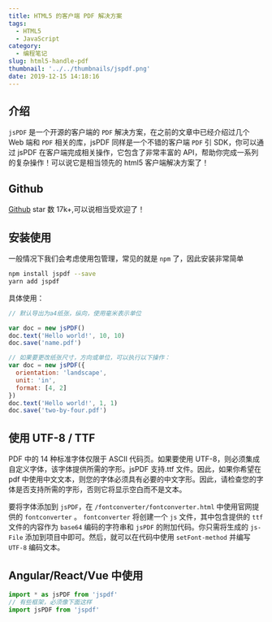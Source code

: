 ```yaml
---
title: HTML5 的客户端 PDF 解决方案
tags:
  - HTML5
  - JavaScript
category:
  - 编程笔记
slug: html5-handle-pdf
thumbnail: '../../thumbnails/jspdf.png'
date: 2019-12-15 14:18:16
---
```


## 介绍

`jsPDF` 是一个开源的客户端的 `PDF` 解决方案，在之前的文章中已经介绍过几个 Web 端和 `PDF` 相关的库，jsPDF 同样是一个不错的客户端 `PDF` 引 SDK，你可以通过 jsPDF 在客户端完成相关操作，它包含了非常丰富的 API，帮助你完成一系列的复杂操作！可以说它是相当领先的 html5 客户端解决方案了！

## Github

[Github](https://github.com/MrRio/jsPDF) star 数 17k+,可以说相当受欢迎了！

## 安装使用

一般情况下我们会考虑使用包管理，常见的就是 `npm` 了，因此安装非常简单

```bash
npm install jspdf --save
yarn add jspdf
```

具体使用：

```js
// 默认导出为a4纸张，纵向，使用毫米表示单位

var doc = new jsPDF()
doc.text('Hello world!', 10, 10)
doc.save('name.pdf')

// 如果要更改纸张尺寸，方向或单位，可以执行以下操作：
var doc = new jsPDF({
  orientation: 'landscape',
  unit: 'in',
  format: [4, 2]
})
doc.text('Hello world!', 1, 1)
doc.save('two-by-four.pdf')
```

## 使用 UTF-8 / TTF

PDF 中的 14 种标准字体仅限于 ASCII 代码页。如果要使用 UTF-8，则必须集成自定义字体，该字体提供所需的字形。jsPDF 支持.ttf 文件。因此，如果你希望在 pdf 中使用中文文本，则您的字体必须具有必要的中文字形。因此，请检查您的字体是否支持所需的字形，否则它将显示空白而不是文本。

要将字体添加到 `jsPDF`，在 `/fontconverter/fontconverter.html` 中使用官网提供的 `fontconverter` 。 `fontconverter` 将创建一个 `js` 文件，其中包含提供的 `ttf` 文件的内容作为 `base64` 编码的字符串和 `jsPDF` 的附加代码。你只需将生成的 `js-File` 添加到项目中即可。然后，就可以在代码中使用 `setFont-method` 并编写 `UTF-8` 编码文本。

## Angular/React/Vue 中使用

```js
import * as jsPDF from 'jspdf'
// 有些框架，必须像下面这样
import jsPDF from 'jspdf'
```
